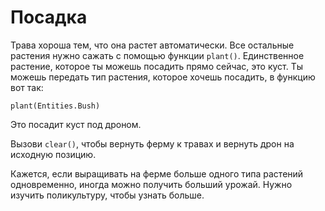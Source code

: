 # Посадка
Трава хороша тем, что она растет автоматически. Все остальные растения нужно сажать с помощью функции `plant()`. Единственное растение, которое ты можешь посадить прямо сейчас, это куст.
Ты можешь передать тип растения, которое хочешь посадить, в функцию вот так:

`plant(Entities.Bush)`

Это посадит куст под дроном.

Вызови `clear()`, чтобы вернуть ферму к травах и вернуть дрон на исходную позицию.

Кажется, если выращивать на ферме больше одного типа растений одновременно, иногда можно получить больший урожай. Нужно изучить поликультуру, чтобы узнать больше.